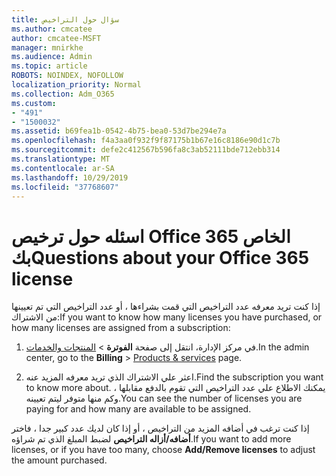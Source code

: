 ```yaml
---
title: سؤال حول التراخيص
ms.author: cmcatee
author: cmcatee-MSFT
manager: mnirkhe
ms.audience: Admin
ms.topic: article
ROBOTS: NOINDEX, NOFOLLOW
localization_priority: Normal
ms.collection: Adm_O365
ms.custom:
- "491"
- "1500032"
ms.assetid: b69fea1b-0542-4b75-bea0-53d7be294e7a
ms.openlocfilehash: f4a3aa0f932f9f87175b1b67e16c8186e90d1c7b
ms.sourcegitcommit: defe2c412567b596fa8c3ab52111bde712ebb314
ms.translationtype: MT
ms.contentlocale: ar-SA
ms.lasthandoff: 10/29/2019
ms.locfileid: "37768607"
---
```

# <a name="questions-about-your-office-365-license"></a><span data-ttu-id="54207-102">اسئله حول ترخيص Office 365 الخاص بك</span><span class="sxs-lookup"><span data-stu-id="54207-102">Questions about your Office 365 license</span></span>

<span data-ttu-id="54207-103">إذا كنت تريد معرفه عدد التراخيص التي قمت بشراءها ، أو عدد التراخيص التي تم تعيينها من الاشتراك:</span><span class="sxs-lookup"><span data-stu-id="54207-103">If you want to know how many licenses you have purchased, or how many licenses are assigned from a subscription:</span></span>
  
1. <span data-ttu-id="54207-104">في مركز الإدارة، انتقل إلى صفحة **الفوترة** \> [المنتجات والخدمات](https://go.microsoft.com/fwlink/p/?linkid=842054).</span><span class="sxs-lookup"><span data-stu-id="54207-104">In the admin center, go to the **Billing** \> [Products & services](https://go.microsoft.com/fwlink/p/?linkid=842054) page.</span></span>

2. <span data-ttu-id="54207-105">اعثر علي الاشتراك الذي تريد معرفه المزيد عنه.</span><span class="sxs-lookup"><span data-stu-id="54207-105">Find the subscription you want to know more about.</span></span> <span data-ttu-id="54207-106">يمكنك الاطلاع علي عدد التراخيص التي تقوم بالدفع مقابلها ، وكم منها متوفر ليتم تعيينه.</span><span class="sxs-lookup"><span data-stu-id="54207-106">You can see the number of licenses you are paying for and how many are available to be assigned.</span></span>

<span data-ttu-id="54207-107">إذا كنت ترغب في أضافه المزيد من التراخيص ، أو إذا كان لديك عدد كبير جدا ، فاختر **أضافه/أزاله التراخيص** لضبط المبلغ الذي تم شراؤه.</span><span class="sxs-lookup"><span data-stu-id="54207-107">If you want to add more licenses, or if you have too many, choose **Add/Remove licenses** to adjust the amount purchased.</span></span>